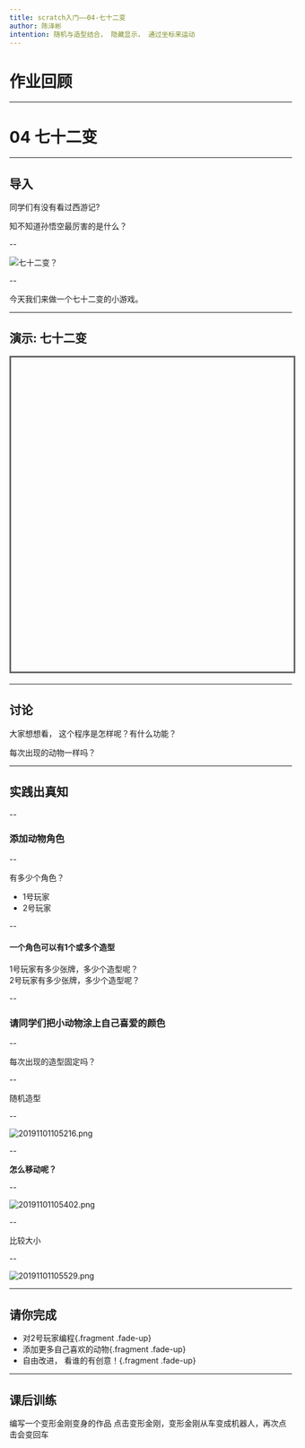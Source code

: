 ```yaml
---
title: scratch入门——04-七十二变
author: 陈泽彬
intention: 随机与造型结合， 隐藏显示， 通过坐标来运动
---
```


# 作业回顾

---

# 04 七十二变

---

## 导入

同学们有没有看过西游记?

知不知道孙悟空最厉害的是什么？  

--

![七十二变？](https://i.loli.net/2019/11/01/6TpLIEGwkvl7ei5.png)

--

今天我们来做一个七十二变的小游戏。

---

## 演示: 七十二变

<iframe data-src="https://kada.163.com/project/3833460-2235071.htm" width="800" height="560" frameborder="0" marginwidth="0" marginheight="0" scrolling="yes" style="border:3px solid #666; margin-bottom:5px; max-width: 100%;" allowfullscreen=""></iframe>

---

## 讨论

大家想想看， 这个程序是怎样呢？有什么功能？

每次出现的动物一样吗？

---

## 实践出真知

--

### 添加动物角色

--

有多少个角色？   
  - 1号玩家
  - 2号玩家

--

#### 一个角色可以有1个或多个造型

1号玩家有多少张牌，多少个造型呢？  
2号玩家有多少张牌，多少个造型呢？

--

### 请同学们把小动物涂上自己喜爱的颜色

--

每次出现的造型固定吗？

--

随机造型

--

![20191101105216.png](https://i.loli.net/2019/11/01/oprzh7dT9FDE2YV.png)

--

**怎么移动呢？**

--

![20191101105402.png](https://i.loli.net/2019/11/01/4OeEWFR2CAGs9nz.png)

--

比较大小

--

![20191101105529.png](https://i.loli.net/2019/11/01/6naGML8Dgf3KheJ.png)

---


## 请你完成

- 对2号玩家编程{.fragment .fade-up}
- 添加更多自己喜欢的动物{.fragment .fade-up}
- 自由改进， 看谁的有创意！{.fragment .fade-up}

---

## 课后训练

编写一个变形金刚变身的作品
点击变形金刚，变形金刚从车变成机器人，再次点击会变回车
